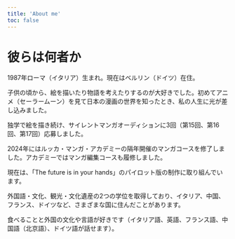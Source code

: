 ```yaml
---
title: 'About me'
toc: false
---
```


# 彼らは何者か

1987年ローマ（イタリア）生まれ。現在はベルリン（ドイツ）在住。

子供の頃から、絵を描いたり物語を考えたりするのが大好きでした。初めてアニメ（セーラームーン）を見て日本の漫画の世界を知ったとき、私の人生に光が差し込みました。

独学で絵を描き続け、サイレントマンガオーディションに3回（第15回、第16回、第17回）応募しました。

2024年にはルッカ・マンガ・アカデミーの隔年開催のマンガコースを修了しました。アカデミーではマンガ編集コースも履修しました。

現在は、「The future is in your hands」のパイロット版の制作に取り組んでいます。

外国語・文化、観光・文化遺産の2つの学位を取得しており、イタリア、中国、フランス、ドイツなど、さまざまな国に住んだことがあります。

食べることと外国の文化や言語が好きです（イタリア語、英語、フランス語、中国語（北京語）、ドイツ語が話せます）。

